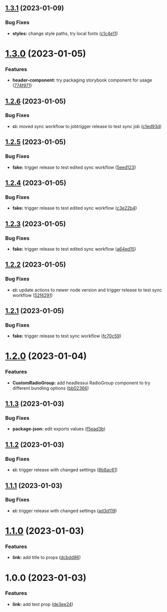 ## [1.3.1](https://github.com/byjs-dev/component-library-react/compare/v1.3.0...v1.3.1) (2023-01-09)


### Bug Fixes

* **styles:** change style paths, try local fonts ([c1c4e11](https://github.com/byjs-dev/component-library-react/commit/c1c4e119b4ce5d68a9c1005b3bbba364fb0bfd1d))

# [1.3.0](https://github.com/byjs-dev/component-library-react/compare/v1.2.6...v1.3.0) (2023-01-05)


### Features

* **header-component:** try packaging storybook component for usage ([774f971](https://github.com/byjs-dev/component-library-react/commit/774f971ba3a7265df08f7316507d7e9b59f52ea7))

## [1.2.6](https://github.com/byjs-dev/component-library-react/compare/v1.2.5...v1.2.6) (2023-01-05)


### Bug Fixes

* **ci:** moved sync workflow to jobtrigger release to test sync job ([c1ed93d](https://github.com/byjs-dev/component-library-react/commit/c1ed93d470a4b2723b1496f1192494b085097150))

## [1.2.5](https://github.com/byjs-dev/component-library-react/compare/v1.2.4...v1.2.5) (2023-01-05)


### Bug Fixes

* **fake:** trigger release to test edited sync workflow ([5eed123](https://github.com/byjs-dev/component-library-react/commit/5eed123fc53b61c80f10af9dd50adbc19d1e08f8))

## [1.2.4](https://github.com/byjs-dev/component-library-react/compare/v1.2.3...v1.2.4) (2023-01-05)


### Bug Fixes

* **fake:** trigger release to test edited sync workflow ([c3e22b4](https://github.com/byjs-dev/component-library-react/commit/c3e22b47c551e72240fe294a44ce405f11c40e24))

## [1.2.3](https://github.com/byjs-dev/component-library-react/compare/v1.2.2...v1.2.3) (2023-01-05)


### Bug Fixes

* **fake:** trigger release to test edited sync workflow ([a64ed15](https://github.com/byjs-dev/component-library-react/commit/a64ed1558dfc53efa86f76a70aae0f55aeef3e7a))

## [1.2.2](https://github.com/byjs-dev/component-library-react/compare/v1.2.1...v1.2.2) (2023-01-05)


### Bug Fixes

* **ci:** update actions to newer node version and trigger release to test sync workflow ([52f4291](https://github.com/byjs-dev/component-library-react/commit/52f429155d5cba8fa3b2e7e51b51575d4e9b363e))

## [1.2.1](https://github.com/byjs-dev/component-library-react/compare/v1.2.0...v1.2.1) (2023-01-05)


### Bug Fixes

* **fake:** trigger release to test sync workflow ([fc70c59](https://github.com/byjs-dev/component-library-react/commit/fc70c5932020b0a5fefb7910f9c46b48f7b52c5d))

# [1.2.0](https://github.com/byjs-dev/component-library-react/compare/v1.1.3...v1.2.0) (2023-01-04)


### Features

* **CustomRadioGroup:** add headlessui RadioGroup component to try different bundling options ([bb02366](https://github.com/byjs-dev/component-library-react/commit/bb023662236bc127ad18864b330c065bca31b411))

## [1.1.3](https://github.com/byjs-dev/component-library-react/compare/v1.1.2...v1.1.3) (2023-01-03)


### Bug Fixes

* **package-json:** edit exports values ([f5ead3b](https://github.com/byjs-dev/component-library-react/commit/f5ead3b43069bd4b40c3f6b6901876cc22f3231a))

## [1.1.2](https://github.com/byjs-dev/component-library-react/compare/v1.1.1...v1.1.2) (2023-01-03)


### Bug Fixes

* **ci:** trigger release with changed settings ([8b8ac61](https://github.com/byjs-dev/component-library-react/commit/8b8ac61c4d758b6e3a7c324e3e48195173b95396))

## [1.1.1](https://github.com/byjs-dev/component-library-react/compare/v1.1.0...v1.1.1) (2023-01-03)


### Bug Fixes

* **ci:** trigger release with changed settings ([ad3d119](https://github.com/byjs-dev/component-library-react/commit/ad3d119ed6300eadff495bd186779eeb5d98f0bd))

# [1.1.0](https://github.com/byjs-dev/component-library-react/compare/v1.0.0...v1.1.0) (2023-01-03)


### Features

* **link:** add title to props ([dcbdd96](https://github.com/byjs-dev/component-library-react/commit/dcbdd96cbc59310df36e7b2de9fb2ab635f845ab))

# 1.0.0 (2023-01-03)


### Features

* **link:** add text prop ([de3ee24](https://github.com/byjs-dev/component-library-react/commit/de3ee2465e389736fdb51776b65805cc514bcec0))
